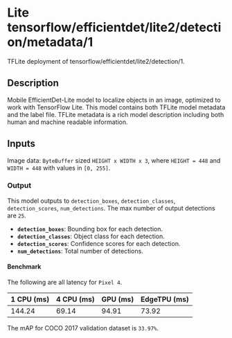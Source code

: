 # Lite tensorflow/efficientdet/lite2/detection/metadata/1

TFLite deployment of tensorflow/efficientdet/lite2/detection/1.

<!-- asset-path: internal -->
<!-- parent-model: tensorflow/efficientdet/lite2/detection/1 -->

## Description

Mobile EfficientDet-Lite model to localize objects in an image, optimized to
work with TensorFlow Lite. This model contains both TFLite model metadata and
the label file. TFLite metadata is a rich model description including both human
and machine readable information.

## Inputs

Image data: `ByteBuffer` sized `HEIGHT x WIDTH x 3`, where `HEIGHT = 448` and
`WIDTH = 448` with values in `[0, 255]`.

### Output

This model outputs to `detection_boxes`, `detection_classes`,
`detection_scores`, `num_detections`. The max number of output detections are
`25`.

*   **`detection_boxes`**: Bounding box for each detection.
*   **`detection_classes`**: Object class for each detection.
*   **`detection_scores`**: Confidence scores for each detection.
*   **`num_detections`**: Total number of detections.

#### Benchmark

The following are all latency for `Pixel 4`.

1 CPU (ms) | 4 CPU (ms) | GPU (ms) | EdgeTPU (ms)
---------- | ---------- | -------- | ------------
144.24     | 69.14      | 94.91    | 73.92

The mAP for COCO 2017 validation dataset is `33.97%`.
